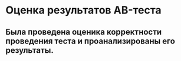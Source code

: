 # Оценка результатов AB-теста
## Была проведена оценика корректности проведения теста и проанализированы его результаты.
